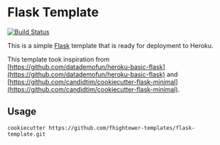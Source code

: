 # Flask Template

[![Build Status](https://travis-ci.org/fhightower-templates/flask-template.svg?branch=master)](https://travis-ci.org/fhightower-templates/flask-template)

This is a simple [Flask](http://flask.pocoo.org) template that is ready for deployment to Heroku.

This template took inspiration from [https://github.com/datademofun/heroku-basic-flask](https://github.com/datademofun/heroku-basic-flask) and [https://github.com/candidtim/cookiecutter-flask-minimal](https://github.com/candidtim/cookiecutter-flask-minimal).

## Usage

```
cookiecutter https://github.com/fhightower-templates/flask-template.git
```
